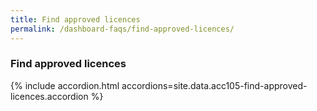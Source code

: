 ```yaml
---
title: Find approved licences
permalink: /dashboard-faqs/find-approved-licences/
---
```


### Find approved licences

{% include accordion.html accordions=site.data.acc105-find-approved-licences.accordion %}
